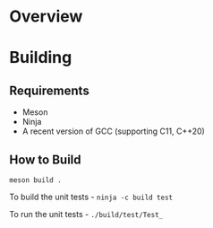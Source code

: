 # Overview

# Building

## Requirements

- Meson
- Ninja
- A recent version of GCC (supporting C11, C++20)

## How to Build

`meson build .`

To build the unit tests -
`ninja -c build test`

To run the unit tests -
`./build/test/Test_`
